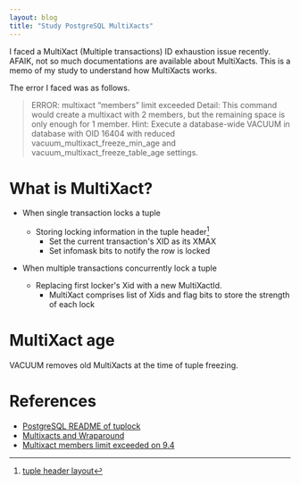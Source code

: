 ```yaml
---
layout: blog
title: "Study PostgreSQL MultiXacts"
---
```


I faced a MultiXact (Multiple transactions) ID exhaustion issue recently. 
AFAIK, not so much documentations are available about MultiXacts. 
This is a memo of my study to understand how MultiXacts works.
<!--end_excerpt-->

The error I faced was as follows.

> ERROR: multixact “members” limit exceeded   Detail: This command would create a multixact with 2 members, but the remaining space is only enough for 1 member.
Hint: Execute a database-wide VACUUM in database with OID 16404 with reduced vacuum_multixact_freeze_min_age and vacuum_multixact_freeze_table_age settings.

# What is MultiXact?
- When single transaction locks a tuple
  - Storing locking information in the tuple header[^tupheader]
    - Set the current transaction's XID as its XMAX
    - Set infomask bits to notify the row is locked

- When multiple transactions concurrently lock a tuple
  - Replacing first locker's Xid with a new MultiXactId.
    - MultiXact comprises list of Xids and flag bits to store the strength of each lock

# MultiXact age

VACUUM removes old MultiXacts at the time of tuple freezing.

# References
- [PostgreSQL README of tuplock](https://github.com/postgres/postgres/blob/master/src/backend/access/heap/README.tuplock)
- [Multixacts and Wraparound](https://www.postgresql.org/docs/13/routine-vacuuming.html#VACUUM-FOR-WRAPAROUND)
- [Multixact members limit exceeded on 9.4](https://www.postgresql-archive.org/Multixact-members-limit-exceeded-td5976890.html)

[^tupheader]: [tuple header layout](https://www.postgresql.org/docs/13/storage-page-layout.html#STORAGE-TUPLE-LAYOUT)
